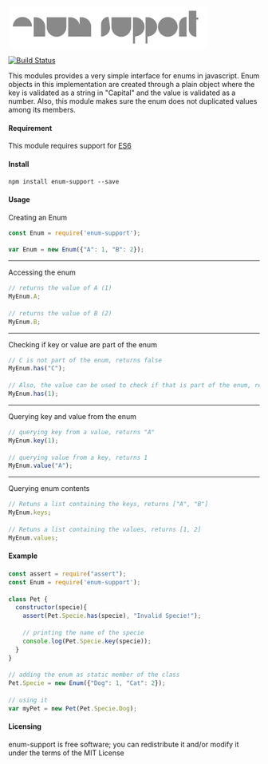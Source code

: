 <img src="data/logo.png"/>

[![Build Status](https://travis-ci.org/paulondc/enum-support.svg?branch=master)](https://travis-ci.org/paulondc/enum-support)

This modules provides a very simple interface for enums in javascript. Enum objects in this implementation are created through a plain object where the key is validated as a string in "Capital" and the value is validated as a number. Also, this module makes sure the enum does not duplicated values among its members.

#### Requirement
This module requires support for [ES6](http://es6-features.org)

#### Install
```
npm install enum-support --save
```

#### Usage
Creating an Enum
```javascript
const Enum = require('enum-support');

var Enum = new Enum({"A": 1, "B": 2});
```
---
Accessing the enum
```javascript
// returns the value of A (1)
MyEnum.A;

// returns the value of B (2)
MyEnum.B;
```
---
Checking if key or value are part of the enum
```javascript
// C is not part of the enum, returns false
MyEnum.has("C");

// Also, the value can be used to check if that is part of the enum, returns true
MyEnum.has(1);
```
---
Querying key and value from the enum
```javascript
// querying key from a value, returns "A"
MyEnum.key(1);

// querying value from a key, returns 1
MyEnum.value("A");
```
---
Querying enum contents
```javascript
// Retuns a list containing the keys, returns ["A", "B"]
MyEnum.keys;

// Retuns a list containing the values, returns [1, 2]
MyEnum.values;
```

#### Example
```javascript
const assert = require("assert");
const Enum = require('enum-support');

class Pet {
  constructor(specie){
    assert(Pet.Specie.has(specie), "Invalid Specie!");
    
    // printing the name of the specie
    console.log(Pet.Specie.key(specie));
  }
}

// adding the enum as static member of the class
Pet.Specie = new Enum({"Dog": 1, "Cat": 2});

// using it
var myPet = new Pet(Pet.Specie.Dog);
```

#### Licensing
enum-support is free software; you can redistribute it and/or modify it under the terms of the MIT License
